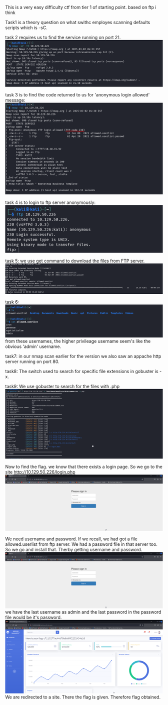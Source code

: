This is a very easy difficulty ctf from tier 1 of starting point.
based on ftp i think

Task1 is a theory question on what swithc employes scanning defaults scripts which is -sC.

task 2 requires us to find the service running on port 21.
![alt text](images/crocodile_1.png)

task  3 is to find the code returned to us for 'anonymous login allowed' message:
![alt text](images/crocodile_2.png)

task 4 is to login to ftp server anonymously:
![alt text](images/crocodile_3.png)

task 5: we use get command to download the files from FTP server.
![alt text](images/crocodile_4.png)

task 6:
![alt text](images/crocodile_5.png)
from these usernames, the higher privileage username seem's like the obvious 'admin' username.

task7:
in our nmap scan earlier for the version we also saw an appache http server running on port 80.

task8:
The switch used to search for specific file extensions in gobuster is -x.

task9:
We use gobuster to search for the files with .php
![alt text](images/crocodile_6.png)

Now to find the flag.
we know that there exists a login page. So we go to the site http://10.129.50.226/login.php
![alt text](images/crocodile_8.png)

We need username and password. If we recall, we had got a file allowed.userlist from ftp server. We had a password file in that server too. So we go and install that. Therby getting username and password.
![alt text](images/crocodile_8.png)
we have the last username as admin and the last password in the password file would be it's password.
![alt text](images/crocodile_9.png)
We are redirected to a site. There the flag is given. Therefore flag obtained.